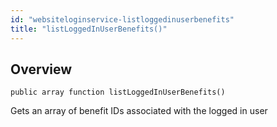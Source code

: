 ```yaml
---
id: "websiteloginservice-listloggedinuserbenefits"
title: "listLoggedInUserBenefits()"
---
```



## Overview




```luceescript
public array function listLoggedInUserBenefits()
```

Gets an array of benefit IDs associated with the logged in user

